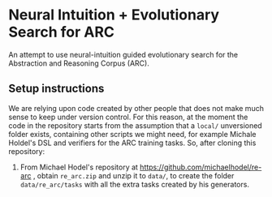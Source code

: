 # Neural Intuition + Evolutionary Search for ARC
An attempt to use neural-intuition guided evolutionary search for the Abstraction and Reasoning Corpus (ARC).

## Setup instructions
We are relying upon code created by other people that does not make much sense to keep under version control. For this reason, at the moment the code in the repository starts from the assumption that a `local/` unversioned folder exists, containing other scripts we might need, for example Michale Holdel's DSL and verifiers for the ARC training tasks. So, after cloning this repository:
<!-- 1. Clone or download Hodel's repository at https://github.com/michaelhodel/re-arc to `local/` so that the root folder for the repository is `local/re-arc`
2. Clone or download Chollet's repository at... (maybe not needed?) -->
1. From Michael Hodel's repository at https://github.com/michaelhodel/re-arc , obtain `re_arc.zip` and unzip it to `data/`, to create the folder `data/re_arc/tasks` with all the extra tasks created by his generators.
